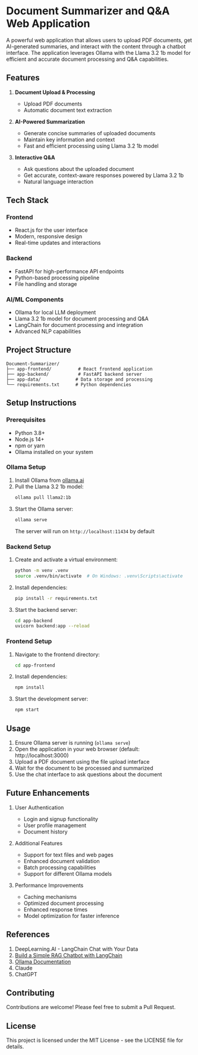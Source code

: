 # Document Summarizer and Q&A Web Application

A powerful web application that allows users to upload PDF documents, get AI-generated summaries, and interact with the content through a chatbot interface. The application leverages Ollama with the Llama 3.2 1b model for efficient and accurate document processing and Q&A capabilities.

## Features

1. **Document Upload & Processing**
   - Upload PDF documents
   - Automatic document text extraction

2. **AI-Powered Summarization**
   - Generate concise summaries of uploaded documents
   - Maintain key information and context
   - Fast and efficient processing using Llama 3.2 1b model

3. **Interactive Q&A**
   - Ask questions about the uploaded document
   - Get accurate, context-aware responses powered by Llama 3.2 1b
   - Natural language interaction

## Tech Stack

### Frontend
- React.js for the user interface
- Modern, responsive design
- Real-time updates and interactions

### Backend
- FastAPI for high-performance API endpoints
- Python-based processing pipeline
- File handling and storage

### AI/ML Components
- Ollama for local LLM deployment
- Llama 3.2 1b model for document processing and Q&A
- LangChain for document processing and integration
- Advanced NLP capabilities

## Project Structure

```
Document-Summarizer/
├── app-frontend/          # React frontend application
├── app-backend/           # FastAPI backend server
├── app-data/             # Data storage and processing
└── requirements.txt      # Python dependencies
```

## Setup Instructions

### Prerequisites
- Python 3.8+
- Node.js 14+
- npm or yarn
- Ollama installed on your system

### Ollama Setup
1. Install Ollama from [ollama.ai](https://ollama.ai)
2. Pull the Llama 3.2 1b model:
   ```bash
   ollama pull llama2:1b
   ```
3. Start the Ollama server:
   ```bash
   ollama serve
   ```
   The server will run on `http://localhost:11434` by default

### Backend Setup
1. Create and activate a virtual environment:
   ```bash
   python -m venv .venv
   source .venv/bin/activate  # On Windows: .venv\Scripts\activate
   ```

2. Install dependencies:
   ```bash
   pip install -r requirements.txt
   ```

3. Start the backend server:
   ```bash
   cd app-backend
   uvicorn backend:app --reload
   ```

### Frontend Setup
1. Navigate to the frontend directory:
   ```bash
   cd app-frontend
   ```

2. Install dependencies:
   ```bash
   npm install
   ```

3. Start the development server:
   ```bash
   npm start
   ```

## Usage

1. Ensure Ollama server is running (`ollama serve`)
2. Open the application in your web browser (default: http://localhost:3000)
3. Upload a PDF document using the file upload interface
4. Wait for the document to be processed and summarized
5. Use the chat interface to ask questions about the document

## Future Enhancements

1. User Authentication
   - Login and signup functionality
   - User profile management
   - Document history

2. Additional Features
   - Support for text files and web pages
   - Enhanced document validation
   - Batch processing capabilities
   - Support for different Ollama models

3. Performance Improvements
   - Caching mechanisms
   - Optimized document processing
   - Enhanced response times
   - Model optimization for faster inference

## References

1. DeepLearning.AI - LangChain Chat with Your Data
2. [Build a Simple RAG Chatbot with LangChain](https://medium.com/credera-engineering/build-a-simple-rag-chatbot-with-langchain-b96b233e1b2a)
3. [Ollama Documentation](https://github.com/ollama/ollama)
4. Claude
5. ChatGPT

## Contributing

Contributions are welcome! Please feel free to submit a Pull Request.

## License

This project is licensed under the MIT License - see the LICENSE file for details.
